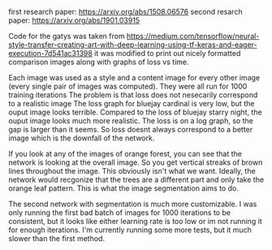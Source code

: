 first research paper: https://arxiv.org/abs/1508.06576
second resarch paper: https://arxiv.org/abs/1901.03915

Code for the gatys was taken from https://medium.com/tensorflow/neural-style-transfer-creating-art-with-deep-learning-using-tf-keras-and-eager-execution-7d541ac31398
it was modified to print out nicely formatted comparison images along with graphs of loss vs time.

Each image was used as a style and a content image for every other image (every single pair of images was computed). They were all run for 1000 training iterations
The problem is that loss does not nesecarily correspond to a realistic image
The loss graph for bluejay cardinal is very low, but the ouput image looks terrible. Compared to the loss of bluejay starry night, the ouput image looks much more realistic.
The loss is on a log graph, so the gap is larger than it seems. So loss doesnt always correspond to a better image which is the downfall of the network.

If you look at any of the images of orange forest, you can see that the network is looking at the overall image. So you get vertical streaks of brown lines throughout the image. This obviously isn't what we want. Ideally, the network would recgonize that the trees are a different part and only take the orange leaf pattern. This is what the image segmentation aims to do.

The second network with segmentation is much more customizable. I was only running the first bad batch of images for 1000 iterations to be consistent, but it looks like either learning rate is too low or im not running it for enough iterations. I'm currently running some more tests, but it much slower than the first method.

